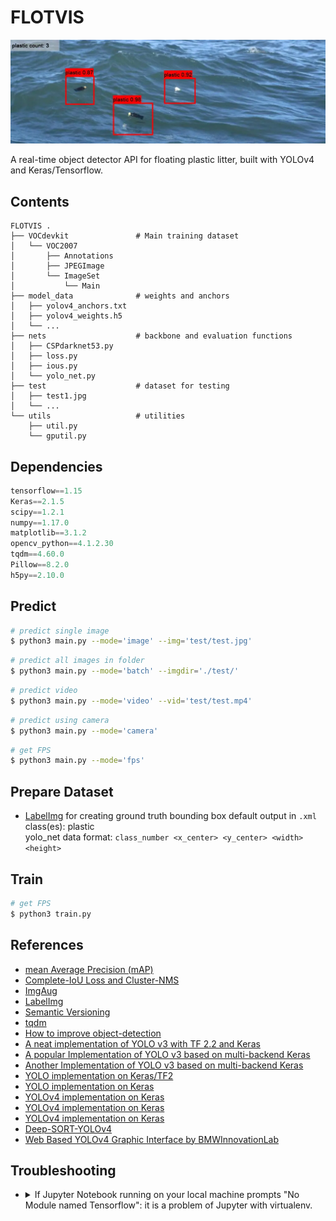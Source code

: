 # FLOTVIS

![header.png](header.webp)  

A real-time object detector API for floating plastic litter, built with YOLOv4 and Keras/Tensorflow.  

## Contents

```text
FLOTVIS .  
├── VOCdevkit               # Main training dataset  
│   └── VOC2007  
│       ├── Annotations  
│       ├── JPEGImage  
│       └── ImageSet  
│           └── Main  
├── model_data              # weights and anchors  
│   ├── yolov4_anchors.txt  
│   ├── yolov4_weights.h5   
│   └── ...  
├── nets                    # backbone and evaluation functions  
│   ├── CSPdarknet53.py  
│   ├── loss.py  
│   ├── ious.py  
│   └── yolo_net.py  
├── test                    # dataset for testing  
│   ├── test1.jpg  
│   └── ...  
└── utils                   # utilities  
    ├── util.py  
    └── gputil.py  
```

## Dependencies

```python
tensorflow==1.15
Keras==2.1.5
scipy==1.2.1
numpy==1.17.0
matplotlib==3.1.2
opencv_python==4.1.2.30
tqdm==4.60.0
Pillow==8.2.0
h5py==2.10.0
```

## Predict

```bash
# predict single image
$ python3 main.py --mode='image' --img='test/test.jpg'
```

```bash
# predict all images in folder
$ python3 main.py --mode='batch' --imgdir='./test/'
```

```bash
# predict video
$ python3 main.py --mode='video' --vid='test/test.mp4'
```

```bash
# predict using camera
$ python3 main.py --mode='camera'
```

```bash
# get FPS
$ python3 main.py --mode='fps'
```

## Prepare Dataset

- [LabelImg](https://github.com/tzutalin/labelImg) for creating ground truth bounding box
  default output in `.xml`  
  class(es): plastic  
  yolo_net data format: `class_number <x_center> <y_center> <width> <height>`  

## Train

```bash
# get FPS
$ python3 train.py
```

## References

- [mean Average Precision (mAP)](https://github.com/Cartucho/mAP)  
- [Complete-IoU Loss and Cluster-NMS](https://github.com/Zzh-tju/CIoU)  
- [ImgAug](https://github.com/aleju/imgaug)  
- [LabelImg](https://github.com/tzutalin/labelImg)  
- [Semantic Versioning](https://semver.org/spec/v2.0.0.html)  
- [tqdm](https://github.com/tqdm/tqdm)
- [How to improve object-detection](https://github.com/AlexeyAB/darknet#how-to-improve-object-detection)
- [A neat implementation of YOLO v3 with TF 2.2 and Keras](https://github.com/schissmantics/yolo-tf2)  
- [A popular Implementation of YOLO v3 based on multi-backend Keras](https://github.com/qqwweee/keras-yolo3/)  
- [Another Implementation of YOLO v3 based on multi-backend Keras](https://github.com/experiencor/keras-yolo3)  
- [YOLO implementation on Keras/TF2](https://github.com/schissmantics/yolo-tf2)  
- [YOLO implementation on Keras](https://github.com/yuto3o/yolox)  
- [YOLOv4 implementation on Keras](https://github.com/taipingeric/yolo-v4-tf.keras)  
- [YOLOv4 implementation on Keras](https://github.com/miemie2013/Keras-YOLOv4)  
- [YOLOv4 implementation on Keras](https://github.com/bubbliiiing/yolov4-keras)  
- [Deep-SORT-YOLOv4](https://github.com/LeonLok/Deep-SORT-YOLOv4)
- [Web Based YOLOv4 Graphic Interface by BMWInnovationLab](https://github.com/BMW-InnovationLab/BMW-YOLOv4-Training-Automation)

## Troubleshooting

- <details><summary>If Jupyter Notebook running on your local machine prompts "No Module named Tensorflow": it is a problem of Jupyter with virtualenv.</summary>

  ```bash  
  $ cd $HOME  
  $ brew install  
  $ pip3 install jupyter  
  $ jupyter notebook --generate-config  
  # this installs kernelspec python3 in $HOME/Library/Jupyter/kernels/python3  
  $ python3 -m ipykernel install --user  
  ```

  Assuming you use pyenv and works in a virtual environment named `venv`, then:  

  ```bash  
  # Activate your virtualenv  
  $ pyenv activate tf1.15  
  # Check path of the Python interpreter  
  $ pyenv which python  
  $HOME/.pyenv/versions/tf1.15/bin/python # copy this output  
  # Deactivate the virtualenv  
  $ pyenv deactivate  
  $ mkdir $HOME/Library/Jupyter/kernels/venv
  $ touch $HOME/Library/Jupyter/kernels/venv/kernel.json
  ```

  add the following content to the newly created `kernel.json`

  ```json  
  {
    "argv": [
      "$HOME/.pyenv/versions/tf1.15/bin/python",
      "-m", "ipykernel",
      "-f", "{connection_file}"
    ],
    "display_name": "venv",
    "language": "python"
  }
  ```

  Finally, check the jupyter kernel using:  

  ```bash
  jupyter kernelspec list
  ```

</details>  

